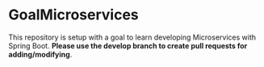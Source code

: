 # GoalMicroservices
This repository is setup with a goal to learn developing Microservices with Spring Boot.
**Please use the develop branch to create pull requests for adding/modifying**.

